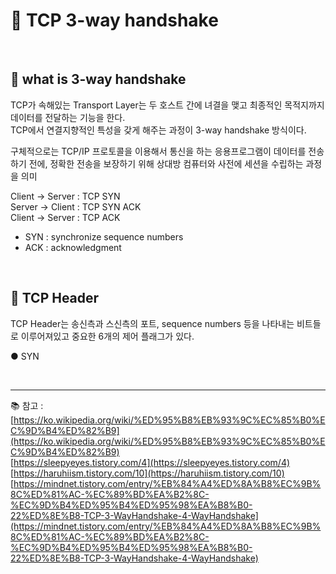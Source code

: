 # 🔑 TCP 3-way handshake

<br>

## 📌 what is 3-way handshake

TCP가 속해있는 Transport Layer는 두 호스트 간에 녀결을 맺고 최종적인 목적지까지 데이터를 전달하는 기능을 한다.<br>
TCP에서 연결지향적인 특성을 갖게 해주는 과정이 3-way handshake 방식이다.

구체적으로는 TCP/IP 프로토콜을 이용해서 통신을 하는 응용프로그램이 데이터를 전송하기 전에, 정확한 전송을 보장하기 위해 상대방 컴퓨터와 사전에 세션을 수립하는 과정을 의미

Client → Server : TCP SYN<br>
Server → Client : TCP SYN ACK<br>
Client → Server : TCP ACK<br>

* SYN : synchronize sequence numbers
* ACK : acknowledgment

<br>

## 📌 TCP Header

TCP Header는 송신측과 스신측의 포트, sequence numbers 등을 나타내는 비트들로 이루어져있고 중요한 6개의 제어 플래그가 있다.

● SYN


<br>

---

📚 참고 : <br>
[https://ko.wikipedia.org/wiki/%ED%95%B8%EB%93%9C%EC%85%B0%EC%9D%B4%ED%82%B9](https://ko.wikipedia.org/wiki/%ED%95%B8%EB%93%9C%EC%85%B0%EC%9D%B4%ED%82%B9)
<br>
[https://sleepyeyes.tistory.com/4](https://sleepyeyes.tistory.com/4)
<br>
[https://haruhiism.tistory.com/10](https://haruhiism.tistory.com/10)
<br>
[https://mindnet.tistory.com/entry/%EB%84%A4%ED%8A%B8%EC%9B%8C%ED%81%AC-%EC%89%BD%EA%B2%8C-%EC%9D%B4%ED%95%B4%ED%95%98%EA%B8%B0-22%ED%8E%B8-TCP-3-WayHandshake-4-WayHandshake](https://mindnet.tistory.com/entry/%EB%84%A4%ED%8A%B8%EC%9B%8C%ED%81%AC-%EC%89%BD%EA%B2%8C-%EC%9D%B4%ED%95%B4%ED%95%98%EA%B8%B0-22%ED%8E%B8-TCP-3-WayHandshake-4-WayHandshake)